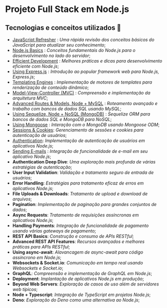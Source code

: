 # Projeto Full Stack em Node.js

## Tecnologias e conceitos utilizados 🚀

- [JavaScript Refresher](js-quick-refresher/) : *Uma rápida revisão dos conceitos básicos do JavaScript para atualizar seu conhecimento*;
- [Node.js Basics](understanding-basics-node-js/) : *Conceitos fundamentais do Node.js para o desenvolvimento no lado do servidor*;
- [Efficient Development](enhancing-the-app/) : *Melhores práticas e dicas para desenvolvimento eficiente com Node.js*;
- [Using Express.js](using-express/) : *Introdução ao popular framework web para Node.js, Express.js*;
- [Templating Engines](templating-engines/) : *Implementação de motores de templates para renderização de conteúdo dinâmico*;
- [Model-View-Controller (MVC)](model-view-controller-mvc/) : *Compreensão e implementação da arquitetura MVC*;
- [Advanced Routes & Models, Node + MySQL](advanced-routes-and-models-node/) : *Roteamento avançado e trabalho com bancos de dados SQL usando MySQL*;
- [Using Sequelize, Node + NoSQL (MongoDB)](sequelize-node/) : *Sequelize ORM para bancos de dados SQL e MongoDB para NoSQL*;
- [Using Mongoose](mongoose/) : *Interação com o MongoDB usando Mongoose ODM*;
- [Sessions & Cookies](sessions-and-cookies/): *Gerenciamento de sessões e cookies para autenticação de usuários*;
- [Authentication](authentication/): *Implementação de autenticação de usuários em aplicativos Node.js*;
- [Sending E-mails](sending-emails/) : *Integração de funcionalidade de e-mail em seu aplicativo Node.js*;
- **Authentication Deep Dive**: *Uma exploração mais profunda de várias estratégias de autenticação*;
- **User Input Validation**: *Validação e tratamento seguro de entrada de usuários*;
- **Error Handling**: *Estratégias para tratamento eficaz de erros em aplicativos Node.js*;
- **File Uploads & Downloads**: *Tratamento de upload e download de arquivos*;
- **Pagination**: *Implementação de paginação para grandes conjuntos de dados*;
- **Async Requests**: *Tratamento de requisições assíncronas em aplicativos Node.js*;
- **Handling Payments**: *Integração de funcionalidade de pagamento usando várias gateways de pagamento*;
- **REST API Basics**: *Construção e consumo de APIs RESTful*;
- **Advanced REST API Features**: *Recursos avançados e melhores práticas para APIs RESTful*;
- **Using async-await**: *Alavancagem de async-await para código assíncrono em Node.js*;
- **Websockets & Socket.io**: *Comunicação em tempo real usando Websockets e Socket.io*;
- **GraphQL**: *Compreensão e implementação de GraphQL em Node.js*;
- **Deployment**: *Implantação de aplicativos Node.js em produção*;
- **Beyond Web Servers**: *Exploração de casos de uso além de servidores web típicos*;
- **Node + Typescript**: *Integração de TypeScript em projetos Node.js*;
- **Deno**: *Exploração do Deno como uma alternativa ao Node.js*;
